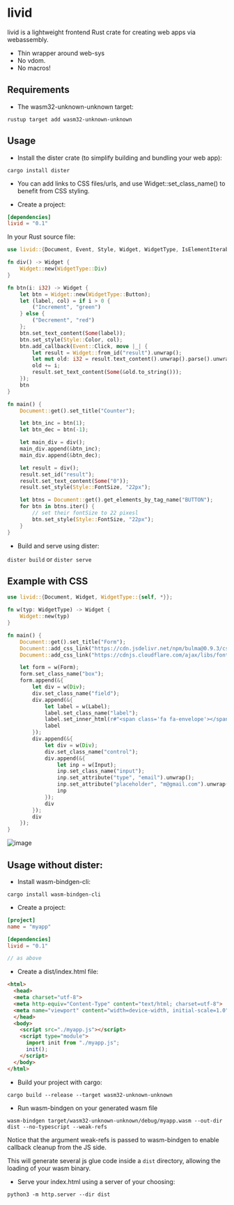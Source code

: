 # livid

livid is a lightweight frontend Rust crate for creating web apps via webassembly. 
- Thin wrapper around web-sys
- No vdom.
- No macros!

## Requirements
- The wasm32-unknown-unknown target:

`rustup target add wasm32-unknown-unknown`

## Usage
- Install the dister crate (to simplify building and bundling your web app):

`cargo install dister`

* You can add links to CSS files/urls, and use Widget::set_class_name() to benefit from CSS styling.

- Create a project:
```toml
[dependencies]
livid = "0.1"
```

In your Rust source file:

```rust
use livid::{Document, Event, Style, Widget, WidgetType, IsElementIterable};

fn div() -> Widget {
    Widget::new(WidgetType::Div)
}

fn btn(i: i32) -> Widget {
    let btn = Widget::new(WidgetType::Button);
    let (label, col) = if i > 0 {
        ("Increment", "green")
    } else {
        ("Decrement", "red")
    };
    btn.set_text_content(Some(label));
    btn.set_style(Style::Color, col);
    btn.add_callback(Event::Click, move |_| {
        let result = Widget::from_id("result").unwrap();
        let mut old: i32 = result.text_content().unwrap().parse().unwrap();
        old += i;
        result.set_text_content(Some(&old.to_string()));
    });
    btn
}

fn main() {
    Document::get().set_title("Counter");

    let btn_inc = btn(1);
    let btn_dec = btn(-1);

    let main_div = div();
    main_div.append(&btn_inc);
    main_div.append(&btn_dec);

    let result = div();
    result.set_id("result");
    result.set_text_content(Some("0"));
    result.set_style(Style::FontSize, "22px");

    let btns = Document::get().get_elements_by_tag_name("BUTTON");
    for btn in btns.iter() {
        // set their fontSize to 22 pixesl
        btn.set_style(Style::FontSize, "22px");
    }
}
```

- Build and serve using dister:

`dister build` or `dister serve`

## Example with CSS
```rust
use livid::{Document, Widget, WidgetType::{self, *}};

fn w(typ: WidgetType) -> Widget {
    Widget::new(typ)
}

fn main() {
    Document::get().set_title("Form");
    Document::add_css_link("https://cdn.jsdelivr.net/npm/bulma@0.9.3/css/bulma.min.css");
    Document::add_css_link("https://cdnjs.cloudflare.com/ajax/libs/font-awesome/4.7.0/css/font-awesome.min.css");

    let form = w(Form);
    form.set_class_name("box");
    form.append(&{
        let div = w(Div);
        div.set_class_name("field");
        div.append(&{
            let label = w(Label);
            label.set_class_name("label");
            label.set_inner_html(r#"<span class='fa fa-envelope'></span> Email"#);
            label
        });
        div.append(&{
            let div = w(Div);
            div.set_class_name("control");
            div.append(&{
                let inp = w(Input);
                inp.set_class_name("input");
                inp.set_attribute("type", "email").unwrap();
                inp.set_attribute("placeholder", "m@gmail.com").unwrap();
                inp
            });
            div
        });
        div
    });
}
```

![image](https://user-images.githubusercontent.com/37966791/161538847-9a5b564e-90a9-4555-bd9e-37946cad379f.png)

## Usage without dister:
- Install wasm-bindgen-cli:

`cargo install wasm-bindgen-cli`

- Create a project:
```toml
[project]
name = "myapp"

[dependencies]
livid = "0.1"
```

```rust
// as above
```

- Create a dist/index.html file:
```html
<html>
  <head>
  <meta charset="utf-8">
  <meta http-equiv="Content-Type" content="text/html; charset=utf-8">
  <meta name="viewport" content="width=device-width, initial-scale=1.0">
  </head>
  <body>
    <script src="./myapp.js"></script>
    <script type="module">
      import init from "./myapp.js";
      init();
    </script>
  </body>
</html>
```

- Build your project with cargo:

`cargo build --release --target wasm32-unknown-unknown`

- Run wasm-bindgen on your generated wasm file

`wasm-bindgen target/wasm32-unknown-unknown/debug/myapp.wasm --out-dir dist --no-typescript --weak-refs`

Notice that the argument weak-refs is passed to wasm-bindgen to enable callback cleanup from the JS side. 

This will generate several js glue code inside a `dist` directory, allowing the loading of your wasm binary.

- Serve your index.html using a server of your choosing:

`python3 -m http.server --dir dist`
